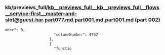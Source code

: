 ### kb/previews_full/kb__previews_full__kb__previews_full__flows__service-first__master-and-slot@guest.har.part077.md.part001.md.part001.md (part 002)

```md
mber": 0,
                      "columnNumber": 4732
                    },
                    {
                      "functio
```

```
